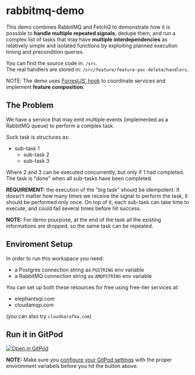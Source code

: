# rabbitmq-demo

This demo combines RabbitMQ and FetchQ to demonstrate how it is possible
to **handle multiple repeated signals**, dedupe them, and run a complex
list of tasks that may have **multiple interdependencies** as relatively
simple and isolated functions by exploiting planned execution timing and
precondition queries.

You can find the source code in: `/src`.<br>
The real handlers are stored in: `/src/feature/feature-poc-delete/handlers`.

NOTE: The demo uses
[ForrestJS' hook](https://github.com/forrestjs/forrestjs/blob/master/packages/hooks/README.md#readme)
to coordinate services and implement **feature composition**.

## The Problem

We have a service that may emit multiple events (implemented as a
RabbitMQ queue) to perform a complex task.

Suck task is structures as:

- sub-task 1
  - sub-task 2
  - sub-task 3

Where 2 and 3 can be executed concurrently, but only if 1 had completed.
The task is "done" when all sub-tasks have been completed.

**REQUIREMENT:** the execution of the "big task" should be idempotent.
It doesn't matter how many times we receive the signal to perform the task,
it should be performed only once. On top of it, each sub-task can take
time to execute, and could fail several times before hit success.

**NOTE:** For demo pourpose, at the end of the task all the existing
informations are dropped, so the same task can be repeated.

## Enviroment Setup

In order to run this workspace you need:

- a Postgres connection string as `PGSTRING` env variable
- a RabbitMQ connection string as `AMQPSTRING` env variable

You can set up both these resources for free using free-tier services at:

- elephantsql.com
- cloudamqp.com

(you can also try `cloudkarafka.com`)

## Run it in GitPod

[![Open in GitPod](https://gitpod.io/button/open-in-gitpod.svg)](https://gitpod.io#https://github.com/marcopeg/rabbitmq-demo)

**NOTE:** Make sure you [configure your GitPod settings](https://www.gitpod.io/docs/environment-variables/)
with the proper environment variabels before you hit the button above.
